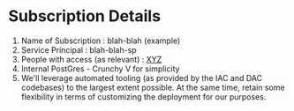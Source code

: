 # Subscription Details

1. Name of Subscription : blah-blah (example)
2. Service Principal : blah-blah-sp
2. People with access (as relevant) : [XYZ](mailto:xyz@abc.com)
3. Internal PostGres - Crunchy V for simplicity
4. We'll leverage automated tooling (as provided by the IAC and DAC codebases) to the largest extent possible. At the same time, retain some flexibility in terms of customizing the deployment for our purposes.

